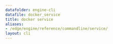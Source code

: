 ```yaml
---
datafolder: engine-cli
datafile: docker_service
title: docker service
aliases:
- /edge/engine/reference/commandline/service/
layout: cli
---
```


<!--
This page is automatically generated from Docker's source code. If you want to
suggest a change to the text that appears here, open a ticket or pull request
in the source repository on GitHub:

https://github.com/docker/cli
-->
